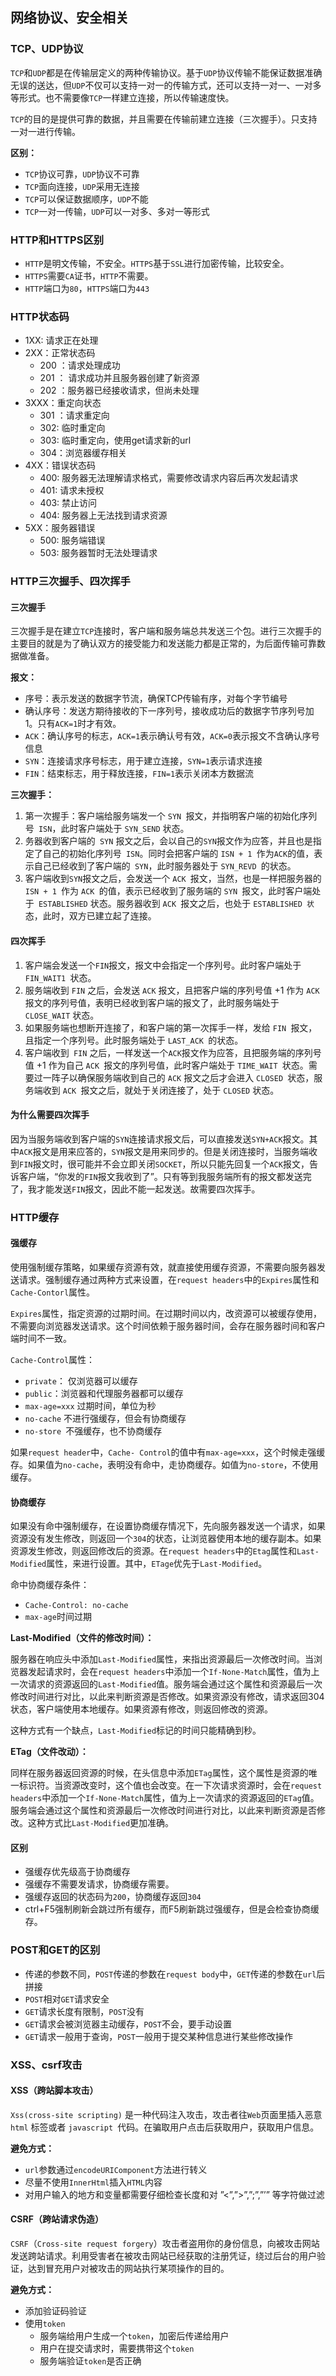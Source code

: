 ## 网络协议、安全相关
### TCP、UDP协议

`TCP`和`UDP`都是在传输层定义的两种传输协议。基于`UDP`协议传输不能保证数据准确无误的送达，但`UDP`不仅可以支持一对一的传输方式，还可以支持一对一、一对多等形式。也不需要像`TCP`一样建立连接，所以传输速度快。

`TCP`的目的是提供可靠的数据，并且需要在传输前建立连接（三次握手）。只支持一对一进行传输。



**区别：**

- `TCP`协议可靠，`UDP`协议不可靠
- `TCP`面向连接，`UDP`采用无连接
- `TCP`可以保证数据顺序，`UDP`不能
- `TCP`一对一传输，`UDP`可以一对多、多对一等形式





### HTTP和HTTPS区别

- `HTTP`是明文传输，不安全。`HTTPS`基于`SSL`进行加密传输，比较安全。
- `HTTPS`需要`CA`证书，`HTTP`不需要。
- `HTTP`端口为`80`，`HTTPS`端口为`443`





### HTTP状态码

- 1XX: 请求正在处理
- 2XX：正常状态码
  - 200 ：请求处理成功
  - 201 ： 请求成功并且服务器创建了新资源
  - 202 ：服务器已经接收请求，但尚未处理
- 3XXX：重定向状态
  - 301 ：请求重定向
  - 302:  临时重定向
  - 303:  临时重定向，使用get请求新的url
  - 304：浏览器缓存相关
- 4XX：错误状态码
  - 400: 服务器无法理解请求格式，需要修改请求内容后再次发起请求
  - 401: 请求未授权
  - 403: 禁止访问
  - 404: 服务器上无法找到请求资源
- 5XX：服务器错误
  - 500: 服务端错误
  - 503: 服务器暂时无法处理请求



### HTTP三次握手、四次挥手

#### 三次握手

三次握手是在建立`TCP`连接时，客户端和服务端总共发送三个包。进行三次握手的主要目的就是为了确认双方的接受能力和发送能力都是正常的，为后面传输可靠数据做准备。

**报文：**

- 序号：表示发送的数据字节流，确保TCP传输有序，对每个字节编号
- 确认序号：发送方期待接收的下一序列号，接收成功后的数据字节序列号加 1。只有`ACK=1`时才有效。
- `ACK`：确认序号的标志，`ACK=1`表示确认号有效，`ACK=0`表示报文不含确认序号信息
- `SYN`：连接请求序号标志，用于建立连接，`SYN=1`表示请求连接
- `FIN`：结束标志，用于释放连接，`FIN=1`表示关闭本方数据流



**三次握手：**

1. 第一次握手：客户端给服务端发一个 `SYN `报文，并指明客户端的初始化序列号` ISN`，此时客户端处于 `SYN_SEND` 状态。
2. 务器收到客户端的` SYN` 报文之后，会以自己的` SYN `报文作为应答，并且也是指定了自己的初始化序列号` ISN`。同时会把客户端的 `ISN + 1 `作为`ACK`的值，表示自己已经收到了客户端的` SYN`，此时服务器处于 `SYN_REVD `的状态。
3. 客户端收到` SYN `报文之后，会发送一个 `ACK `报文，当然，也是一样把服务器的 `ISN + 1 `作为 `ACK `的值，表示已经收到了服务端的 `SYN `报文，此时客户端处于` ESTABLISHED` 状态。服务器收到 `ACK `报文之后，也处于 `ESTABLISHED 状`态，此时，双方已建立起了连接。



#### 四次挥手

1. 客户端会发送一个` FIN `报文，报文中会指定一个序列号。此时客户端处于 `FIN_WAIT1 `状态。
2. 服务端收到 `FIN` 之后，会发送 `ACK` 报文，且把客户端的序列号值 +1 作为 `ACK `报文的序列号值，表明已经收到客户端的报文了，此时服务端处于` CLOSE_WAIT` 状态。
3. 如果服务端也想断开连接了，和客户端的第一次挥手一样，发给 `FIN `报文，且指定一个序列号。此时服务端处于 `LAST_ACK `的状态。
4. 客户端收到` FIN` 之后，一样发送一个` ACK `报文作为应答，且把服务端的序列号值 +1 作为自己 `ACK `报文的序列号值，此时客户端处于 `TIME_WAIT `状态。需要过一阵子以确保服务端收到自己的 `ACK` 报文之后才会进入 `CLOSED `状态，服务端收到 `ACK `报文之后，就处于关闭连接了，处于 `CLOSED` 状态。



#### 为什么需要四次挥手

因为当服务端收到客户端的`SYN`连接请求报文后，可以直接发送`SYN+ACK`报文。其中`ACK`报文是用来应答的，`SYN`报文是用来同步的。但是关闭连接时，当服务端收到`FIN`报文时，很可能并不会立即关闭`SOCKET`，所以只能先回复一个`ACK`报文，告诉客户端，“你发的`FIN`报文我收到了”。只有等到我服务端所有的报文都发送完了，我才能发送`FIN`报文，因此不能一起发送。故需要四次挥手。





### HTTP缓存

#### 强缓存

使用强制缓存策略，如果缓存资源有效，就直接使用缓存资源，不需要向服务器发送请求。强制缓存通过两种方式来设置，在`request headers`中的`Expires`属性和`Cache-Contorl`属性。

`Expires`属性，指定资源的过期时间。在过期时间以内，改资源可以被缓存使用，不需要向浏览器发送请求。这个时间依赖于服务器时间，会存在服务器时间和客户端时间不一致。

`Cache-Control`属性：

- `private`： 仅浏览器可以缓存
- `public`：浏览器和代理服务器都可以缓存
- `max-age=xxx` 过期时间，单位为秒
- `no-cache` 不进行强缓存，但会有协商缓存
- `no-store `不强缓存，也不协商缓存



如果`request header`中，`Cache- Control`的值中有`max-age=xxx`，这个时候走强缓存。如果值为`no-cache`，表明没有命中，走协商缓存。如值为`no-store`，不使用缓存。



#### 协商缓存

如果没有命中强制缓存，在设置协商缓存情况下，先向服务器发送一个请求，如果资源没有发生修改，则返回一个`304`的状态，让浏览器使用本地的缓存副本。如果资源发生修改，则返回修改后的资源。在`request headers`中的`Etag`属性和`Last-Modified`属性，来进行设置。其中，`ETage`优先于`Last-Modified`。



命中协商缓存条件：

- `Cache-Control: no-cache`
- `max-age`时间过期



**Last-Modified（文件的修改时间）：**

服务器在响应头中添加`Last-Modified`属性，来指出资源最后一次修改时间。当浏览器发起请求时，会在`request headers`中添加一个`If-None-Match`属性，值为上一次请求的资源返回的`Last-Modified`值。服务端会通过这个属性和资源最后一次修改时间进行对比，以此来判断资源是否修改。如果资源没有修改，请求返回304状态，客户端使用本地缓存。如果资源有修改，则返回修改的资源。

这种方式有一个缺点，`Last-Modified`标记的时间只能精确到秒。



**ETag（文件改动）：**

同样在服务器返回资源的时候，在头信息中添加`ETag`属性，这个属性是资源的唯一标识符。当资源改变时，这个值也会改变。在一下次请求资源时，会在`request headers`中添加一个`If-None-Match`属性，值为上一次请求的资源返回的`ETag`值。服务端会通过这个属性和资源最后一次修改时间进行对比，以此来判断资源是否修改。这种方式比`Last-Modified`更加准确。



#### 区别

- 强缓存优先级高于协商缓存
- 强缓存不需要发请求，协商缓存需要。
- 强缓存返回的状态码为`200`，协商缓存返回`304`
- ctrl+F5强制刷新会跳过所有缓存，而F5刷新跳过强缓存，但是会检查协商缓存。



### POST和GET的区别

- 传递的参数不同，`POST`传递的参数在`request body`中，`GET`传递的参数在`url`后拼接
- `POST`相对`GET`请求安全
- `GET`请求长度有限制，`POST`没有
- `GET`请求会被浏览器主动缓存，`POST`不会，要手动设置
- `GET`请求一般用于查询，`POST`一般用于提交某种信息进行某些修改操作 



### XSS、csrf攻击

#### XSS（跨站脚本攻击）

`Xss(cross-site scripting)` 是一种代码注入攻击，攻击者往` Web `页面里插入恶意 `html` 标签或者 `javascript `代码。在骗取用户点击后获取用户，获取用户信息。



**避免方式：**

- `url`参数通过`encodeURIComponent`方法进行转义
- 尽量不使用`InnerHtml`插入`HTML`内容
- 对用户输入的地方和变量都需要仔细检查长度和对 ”<”,”>”,”;”,”’” 等字符做过滤



#### CSRF（跨站请求伪造）

`CSRF`（`Cross-site request forgery`）攻击者盗用你的身份信息，向被攻击网站发送跨站请求。利用受害者在被攻击网站已经获取的注册凭证，绕过后台的用户验证，达到冒充用户对被攻击的网站执行某项操作的目的。

**避免方式：**

- 添加验证码验证
- 使用`token`
  - 服务端给用户生成一个`token`，加密后传递给用户
  - 用户在提交请求时，需要携带这个`token`
  - 服务端验证`token`是否正确



